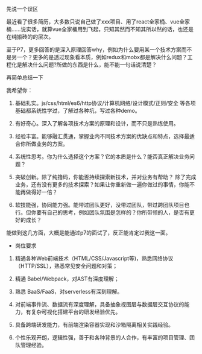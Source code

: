 先说一个误区

最近看了很多简历，大多数只说自己做了xxx项目、用了react全家桶、vue全家桶……说实话，就算vue全家桶用到飞起，只知其然而不知其所以然的话，也还是在纯搬砖的的层次。

至于P7，更多回答的是深入原理回答why，例如为什么要用某一个技术方案而不是另一个？更多的是透过现象看本质，例如redux和mobx都是解决什么问题？工程化是解决什么问题?所做的东西是什么，能不能一句话说清楚？

再简单总结一下

我希望你：

1. 基础扎实。js/css/html/es6/http协议/计算机网络/设计模式/正则/安全 等各项基础都系统性学过，了解过各种坑，写过各种demo。

2. 有好奇心。深入了解各项技术方案的原理和设计，而不只是熟练使用。

3. 经验丰富。能够融汇贯通，掌握业内不同技术方案的优缺点和特点，选择最适合你所做业务的方案。

4. 系统性思考。你为什么选择这个方案？它的本质是什么？能否真正解决业务问题？

5. 突破创新。除了纯撸码，你能否持续探索新技术，并对业务有帮助？ 除了完成业务，还有没有更多的技术探索？如果让你重新做一遍你做过的事情，你能不能再做得好一倍？

6. 软技能强，协同能力强。能带过团队更好，没带过团队，带过跨团队项目也行。但你要有自己的思考，例如团队氛围是怎样的？你所带领的人，是否有更好的成长？

能做到这几方面，大概是能通过p7的面试了，反正能肯定过我这一面。

- 岗位要求

1. 精通各种Web前端技术（HTML/CSS/Javascript等)，熟悉网络协议（HTTP/SSL），熟悉常见安全问题和对策；

2. 精通 Babel/Webpack，对AST有深度理解；

3. 熟悉 BaaS/FaaS，对serverless有深刻理解。

4. 对前端事件流、数据流有深度理解，具备抽象视图层与数据层交互协议的能力，有复杂可视化搭建平台的研发经验优先。

5. 具备跨端研发能力，有前端渲染容器实现和沙箱隔离相关实践经验。

6. 个性乐观开朗，逻辑性强，善于和各种背景的人合作，有丰富的项目管理、团队管理经验。